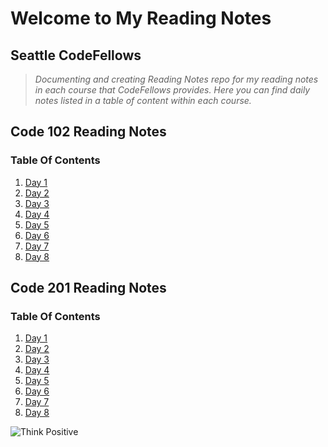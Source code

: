 # Welcome to My Reading Notes

## Seattle CodeFellows

>*Documenting and creating Reading Notes repo for my reading notes in each course that CodeFellows provides.  Here you can find daily notes listed in a table of content within each course.*

## Code 102 Reading Notes
### Table Of Contents
1. [Day 1](Day1.md)
2. [Day 2](Day2.md)
3. [Day 3](Day3.md)
4. [Day 4](Day4.md)
5. [Day 5](Day6.md)
6. [Day 6](Day6.md)
7. [Day 7](Day7.md)
8. [Day 8](Day8.md)


## Code 201 Reading Notes

### Table Of Contents
1. [Day 1]()
2. [Day 2]()
3. [Day 3]()
4. [Day 4]()
5. [Day 5]()
6. [Day 6]()
7. [Day 7]()
8. [Day 8]()


  

![Think Positive](https://lh3.googleusercontent.com/proxy/LPFqvL2oTmjsyXFuXHY1vwPjO2WEMujQCwVNZelIcJ4xFwZ2y3Hfx4VLwNNc7QFhNq8THUZuBjssApbAsi2z-iipGie0i8WpYFBg9aWteXh3jsJmLCtcgSa3wh4bF_9f65MJ9f7k-2x3zZMLX6lUi44lTJ0urhtuxAbRwMLduBHx)

